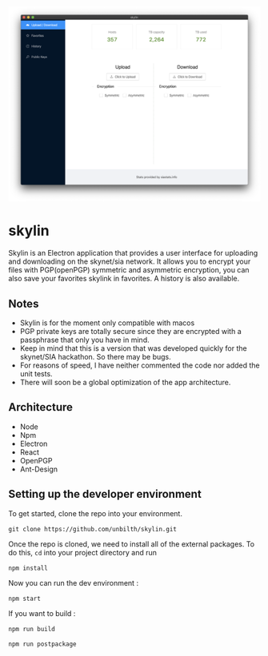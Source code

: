 ![Skylin Screenshot](/readme-bg.png)


# skylin

Skylin is an Electron application that provides a user interface for uploading and downloading on the skynet/sia network. It allows you to encrypt your files with PGP(openPGP) symmetric and asymmetric encryption, you can also save your favorites skylink in favorites. A history is also available. 

## Notes
- Skylin is for the moment only compatible with macos
- PGP private keys are totally secure since they are encrypted with a passphrase that only you have in mind.
- Keep in mind that this is a version that was developed quickly for the skynet/SIA hackathon. So there may be bugs.
- For reasons of speed, I have neither commented the code nor added the unit tests.
- There will soon be a global optimization of the app architecture.

## Architecture
- Node
- Npm
- Electron
- React
- OpenPGP
- Ant-Design

## Setting up the developer environment
To get started, clone the repo into your environment.

```
git clone https://github.com/unbilth/skylin.git
```

Once the repo is cloned, we need to install all of the external packages. To do this, `cd` into your project directory and run
```
npm install
```

Now you can run the dev environment : 

```
npm start
```

If you want to build :

```
npm run build
```
```
npm run postpackage
```

